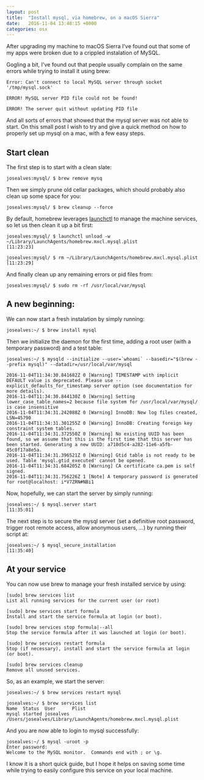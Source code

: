 ```yaml
---
layout: post
title:  "Install mysql, via homebrew, on a macOS Sierra"
date:   2016-11-04 13:48:15 +0000
categories: osx
---
```


After upgrading my machine to macOS Sierra I've found out that some of my apps were broken due to a crippled instalation of MySQL.

Gogling a bit, I've found out that people usually complain on the same errors while trying to install it using brew:

    Error: Can't connect to local MySQL server through socket '/tmp/mysql.sock'

    ERROR! MySQL server PID file could not be found!

    ERROR! The server quit without updating PID file

And all sorts of errors that showed that the mysql server was not able to start. On this small post I wish to try and give a quick method on how to properly set up mysql on a mac, with a few easy steps.

## Start clean

The first step is to start with a clean slate:

    josealves:mysql/ $ brew remove mysq

Then we simply prune old cellar packages, which should probably also clean up some space for you:

    josealves:mysql/ $ brew cleanup --force

By default, homebrew leverages [launchctl](https://developer.apple.com/legacy/library/documentation/Darwin/Reference/ManPages/man1/launchctl.1.html) to manage the machine services, so let us then clean it up a bit first:

    josealves:mysql/ $ launchctl unload -w ~/Library/LaunchAgents/homebrew.mxcl.mysql.plist                                                                                                                [11:23:23]

    josealves:mysql/ $ rm ~/Library/LaunchAgents/homebrew.mxcl.mysql.plist                                                                                                                                 [11:23:29]

And finally clean up any remaining errors or pid files from:

    josealves:mysql/ $ sudo rm -rf /usr/local/var/mysql

## A new beginning:

We can now start a fresh instalation by simply running:

    josealves:~/ $ brew install mysql

Then we initialize the daemon for the first time, adding a root user (with a temporary password) and a test table:

    josealves:~/ $ mysqld --initialize --user=`whoami` --basedir="$(brew --prefix mysql)" --datadir=/usr/local/var/mysql

    2016-11-04T11:34:30.841682Z 0 [Warning] TIMESTAMP with implicit DEFAULT value is deprecated. Please use --explicit_defaults_for_timestamp server option (see documentation for more details).
    2016-11-04T11:34:30.844130Z 0 [Warning] Setting lower_case_table_names=2 because file system for /usr/local/var/mysql/ is case insensitive
    2016-11-04T11:34:31.242088Z 0 [Warning] InnoDB: New log files created, LSN=45790
    2016-11-04T11:34:31.301255Z 0 [Warning] InnoDB: Creating foreign key constraint system tables.
    2016-11-04T11:34:31.372550Z 0 [Warning] No existing UUID has been found, so we assume that this is the first time that this server has been started. Generating a new UUID: a710d5c4-a282-11e6-a5fb-45c0f17a8e5a.
    2016-11-04T11:34:31.396521Z 0 [Warning] Gtid table is not ready to be used. Table 'mysql.gtid_executed' cannot be opened.
    2016-11-04T11:34:31.684205Z 0 [Warning] CA certificate ca.pem is self signed.
    2016-11-04T11:34:31.756226Z 1 [Note] A temporary password is generated for root@localhost: i*V7ZRN#NBi1

Now, hopefully, we can start the server by simply running:

    josealves:~/ $ mysql.server start                                                                                                                                                                      [11:35:01]


The next step is to secure the mysql server (set a definitive root password, trigger root remote access, allow anonymous users, ...) by running their script at:

    josealves:~/ $ mysql_secure_installation                                                                                                                                                               [11:35:40]

## At your service

You can now use brew to manage your fresh installed service by using:

    [sudo] brew services list
    List all running services for the current user (or root)

    [sudo] brew services start formula
    Install and start the service formula at login (or boot).

    [sudo] brew services stop formula|--all
    Stop the service formula after it was launched at login (or boot).

    [sudo] brew services restart formula
    Stop (if necessary), install and start the service formula at login (or boot).

    [sudo] brew services cleanup
    Remove all unused services.

So, as an example, we start the server:

    josealves:~/ $ brew services restart mysql

    josealves:~/ $ brew services list
    Name  Status  User      Plist
    mysql started josealves /Users/josealves/Library/LaunchAgents/homebrew.mxcl.mysql.plist

And you are now able to login to mysql successfully:

    josealves:~/ $ mysql -uroot -p
    Enter password:
    Welcome to the MySQL monitor.  Commands end with ; or \g.

I know it is a short quick guide, but I hope it helps on saving some time while trying to easily configure this service on your local machine.
